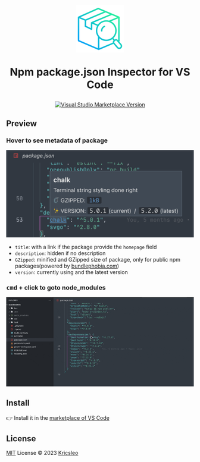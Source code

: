 <h1 align="center">
  <img src="./icon.png" alt="logo" width="128" />
  <p>Npm package.json Inspector for VS Code</p>
</h1>

<p align="center">
  <a href="https://marketplace.visualstudio.com/items?itemName=kricsleo.vscode-package-json-inspector" target="_blank"><img src="https://img.shields.io/visual-studio-marketplace/v/kricsleo.vscode-package-json-inspector?label=Marketplace&style=for-the-badge" alt="Visual Studio Marketplace Version"></a>
</p>

## Preview

### Hover to see metadata of package

<p align="center">
  <img src="./screenshot/hover.png" alt="preview hover" />
</p>

- `title`: with a link if the package provide the `homepage` field
- `description`: hidden if no description
- `GZipped`: minified and GZipped size of package, only for public npm packages(powered by [bundlephobia.com](https://bundlephobia.com))
- `version`: currently using and the latest version

### **<kbd>cmd</kbd> + click** to goto node_modules

<p align="center">
  <img src="./screenshot/click.gif" alt="preview click" />
</p>

## Install

👉 Install it in the [marketplace of VS Code](https://marketplace.visualstudio.com/items?itemName=kricsleo.vscode-package-json-inspector)


## License

[MIT](./LICENSE) License © 2023 [Kricsleo](https://github.com/kricsleo)
